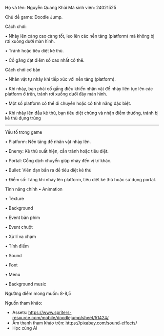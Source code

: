 Họ và tên: Nguyễn Quang Khải
Mã sinh viên: 24021525


Chủ đề game: Doodle Jump.



Cách chơi:

•	Nhảy lên càng cao càng tốt, leo lên các nền tảng (platform) mà không bị rơi xuống dưới màn hình.

•	Tránh hoặc tiêu diệt kẻ thù.

•	Cố gắng đạt điểm số cao nhất có thể.

Cách chơi cơ bản

•	Nhân vật tự nhảy khi tiếp xúc với nền tảng (platform).

•	Khi nhảy, bạn phải cố gắng điều khiển nhân vật để nhảy liên tục lên các platform ở trên, tránh rơi xuống dưới đáy màn hình.

•	Một số platform có thể di chuyển hoặc có tính năng đặc biệt.

•	Khi nhảy lên đầu kẻ thù, bạn tiêu diệt chúng và nhận điểm thưởng, tránh bị kẻ thù đụng trúng 
________________________________________
Yếu tố trong game

•	Platform: Nền tảng để nhân vật nhảy lên.

•	Enemy: Kẻ thù xuất hiện, cần tránh hoặc tiêu diệt.

•	Portal: Cổng dịch chuyển giúp nhảy đến vị trí khác.

•	Bullet: Viên đạn bắn ra để tiêu diệt kẻ thù 

•	Điểm số: Tăng khi nhảy lên platform, tiêu diệt kẻ thù hoặc sử dụng portal.



Tính năng chính
•	Animation

•	Texture

•	Background

•	Event bàn phím

•	Event chuột

•	Xử lí va chạm

•	Tính điểm

•	Sound

•	Font

•	Menu

•	Background music

Ngưỡng điểm mong muốn: 8-8,5

Nguồn tham khảo: 
- Assets: https://www.spriters-resource.com/mobile/doodlejump/sheet/51424/
- Âm thanh tham khảo trên: https://pixabay.com/sound-effects/
- Học cùng AI



